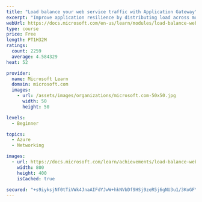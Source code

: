 ```yaml
---
title: "Load balance your web service traffic with Application Gateway"
excerpt: "Improve application resilience by distributing load across multiple servers and use path-based routing to direct web traffic."
webUrl: https://docs.microsoft.com/en-us/learn/modules/load-balance-web-traffic-with-application-gateway/
type: course
price: Free
length: PT1H32M
ratings:
  count: 2259
  average: 4.584329
heat: 52

provider:
  name: Microsoft Learn
  domain: microsoft.com
  images:
    - url: /assets/images/organizations/microsoft.com-50x50.jpg
      width: 50
      height: 50

levels:
  - Beginner

topics:
  - Azure
  - Networking

images:
  - url: https://docs.microsoft.com/learn/achievements/load-balance-web-traffic-with-application-gateway-social.png
    width: 800
    height: 400
    isCached: true

secured: "+s9iyksjNf0tTiVWk4JnaAIFdYJwW+hkNVbDf9HSj9zeR5j6gNU3u1/3KoGFYNen/gYW61L5cf3xAB18vQK+hvPlE6VwjbrF4G6QoDwaGv/XpDhELsWCu/ABnCmVKsK7KawApyZqMdtdOynzLtYJczBApuQuCzV1pkTNuzmkoX26BG7d3V3oIo5V9VFLup7KBi5RijinXCbJUdtaZ7cMFGcUIrRCEu0zrESBB2RY5bJtJCZq2HnKTemubmfNyx5kilP1b2jB6L5c4vMf+KJFq4Prx5wHCZ9Q48Fbviobip6hrRhzn+z0l2pnqG4xy4zPHI8LwjLkf2oziu28LdHOJC0Q+9bmBs0UGMaK8XNP2Or/Kf2TzPseQ6dxKbyiyTkRBJgwtTPi7nzMMHM2tDh90KFoQvBjc7MFPPLk3RCKMGQ=;xKVSd54G/rf0kIhOTYHcQA=="
---
```


